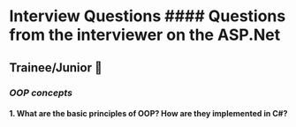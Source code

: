 # **Interview Questions** #### Questions from the interviewer on the ASP.Net

## **Trainee/Junior** 👼

### *OOP concepts*
#### 1. What are the basic principles of OOP? How are they implemented in C#?
